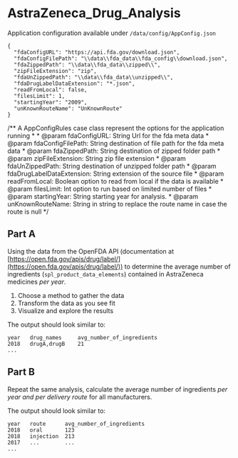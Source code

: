 # AstraZeneca_Drug_Analysis

Application configuration available under ```/data/config/AppConfig.json```

```
{
  "fdaConfigURL": "https://api.fda.gov/download.json",
  "fdaConfigFilePath": "\\data\\fda_data\\fda_config\\download.json",
  "fdaZippedPath": "\\data\\fda_data\\zipped\\",
  "zipFileExtension": "zip",
  "fdaUnZippedPath": "\\data\\fda_data\\unzipped\\",
  "fdaDrugLabelDataExtension": "*.json",
  "readFromLocal": false,
  "filesLimit": 1,
  "startingYear": "2009",
  "unKnownRouteName": "UnKnownRoute"
}
```

/** A AppConfigRules case class represent the options for the application running
    *
    * @param fdaConfigURL: String Url for the fda meta data
    * @param fdaConfigFilePath: String destination of file path for the fda meta data
    * @param fdaZippedPath: String destination of zipped folder path
    * @param zipFileExtension: String zip file extension
    * @param fdaUnZippedPath: String destination of unzipped folder path
    * @param fdaDrugLabelDataExtension: String extension of the source file
    * @param readFromLocal: Boolean option to read from local if the data is available
    * @param filesLimit: Int option to run based on limited number of files
    * @param startingYear: String starting year for analysis.
    * @param unKnownRouteName: String in string to replace the route name in case the route is null
    */


## Part A

Using the data from the OpenFDA API (documentation at [https://open.fda.gov/apis/drug/label/](https://open.fda.gov/apis/drug/label/)) to determine the average number of ingredients (`spl_product_data_elements`) contained in AstraZeneca medicines *per year*.

1. Choose a method to gather the data
2. Transform the data as you see fit
3. Visualize and explore the results

The output should look similar to:

    year   drug_names     avg_number_of_ingredients
    2018   drugA,drugB    21
    ... 

## Part B

Repeat the same analysis, calculate the average number of ingredients *per year and per delivery route* for all manufacturers. 

The output should look similar to:

    year   route      avg_number_of_ingredients
    2018   oral       123
    2018   injection  213
    2017   ...        ...
    ...